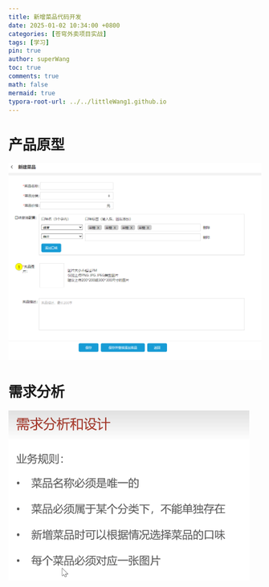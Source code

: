 ```yaml
---
title: 新增菜品代码开发
date: 2025-01-02 10:34:00 +0800
categories: [苍穹外卖项目实战]
tags: [学习]
pin: true
author: superWang
toc: true
comments: true
math: false
mermaid: true
typora-root-url: ../../littleWang1.github.io
---
```


# 产品原型

<img src="/assets/blog_res/2024-02-04-新增菜品代码开发.assets/image-20240204174055584.png" alt="image-20240204174055584" style="zoom:67%;" />

# 需求分析

<img src="/assets/blog_res/2024-02-04-新增菜品代码开发.assets/image-20240204174041123.png" alt="image-20240204174041123" style="zoom:67%;" />



